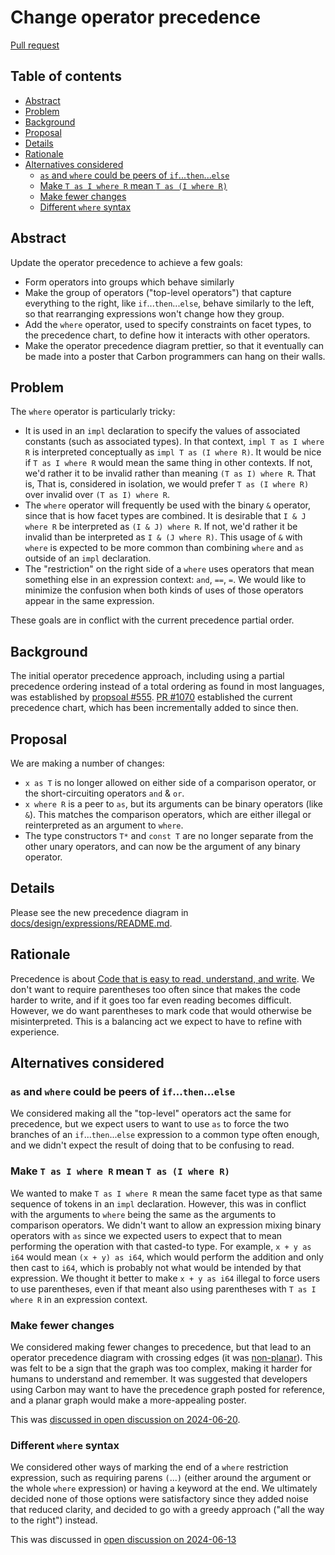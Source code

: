 # Change operator precedence

<!--
Part of the Carbon Language project, under the Apache License v2.0 with LLVM
Exceptions. See /LICENSE for license information.
SPDX-License-Identifier: Apache-2.0 WITH LLVM-exception
-->

[Pull request](https://github.com/carbon-language/carbon-lang/pull/4075)

<!-- toc -->

## Table of contents

-   [Abstract](#abstract)
-   [Problem](#problem)
-   [Background](#background)
-   [Proposal](#proposal)
-   [Details](#details)
-   [Rationale](#rationale)
-   [Alternatives considered](#alternatives-considered)
    -   [`as` and `where` could be peers of `if`...`then`...`else`](#as-and-where-could-be-peers-of-ifthenelse)
    -   [Make `T as I where R` mean `T as (I where R)`](#make-t-as-i-where-r-mean-t-as-i-where-r)
    -   [Make fewer changes](#make-fewer-changes)
    -   [Different `where` syntax](#different-where-syntax)

<!-- tocstop -->

## Abstract

Update the operator precedence to achieve a few goals:

-   Form operators into groups which behave similarly
-   Make the group of operators ("top-level operators") that capture everything
    to the right, like `if`...`then`...`else`, behave similarly to the left, so
    that rearranging expressions won't change how they group.
-   Add the `where` operator, used to specify constraints on facet types, to the
    precedence chart, to define how it interacts with other operators.
-   Make the operator precedence diagram prettier, so that it eventually can be
    made into a poster that Carbon programmers can hang on their walls.

## Problem

The `where` operator is particularly tricky:

-   It is used in an `impl` declaration to specify the values of associated
    constants (such as associated types). In that context, `impl T as I where R`
    is interpreted conceptually as `impl T as (I where R)`. It would be nice if
    `T as I where R` would mean the same thing in other contexts. If not, we'd
    rather it to be invalid rather than meaning `(T as I) where R`. That is,
    That is, considered in isolation, we would prefer `T as (I where R)` over
    invalid over `(T as I) where R`.
-   The `where` operator will frequently be used with the binary `&` operator,
    since that is how facet types are combined. It is desirable that
    `I & J where R` be interpreted as `(I & J) where R`. If not, we'd rather it
    be invalid than be interpreted as `I & (J where R)`. This usage of `&` with
    `where` is expected to be more common than combining `where` and `as`
    outside of an `impl` declaration.
-   The "restriction" on the right side of a `where` uses operators that mean
    something else in an expression context: `and`, `==`, `=`. We would like to
    minimize the confusion when both kinds of uses of those operators appear in
    the same expression.

These goals are in conflict with the current precedence partial order.

## Background

The initial operator precedence approach, including using a partial precedence
ordering instead of a total ordering as found in most languages, was established
by [propsoal #555](https://github.com/carbon-language/carbon-lang/pull/555).
[PR #1070](https://github.com/carbon-language/carbon-lang/pull/1070) established
the current precedence chart, which has been incrementally added to since then.

## Proposal

We are making a number of changes:

-   `x as T` is no longer allowed on either side of a comparison operator, or
    the short-circuiting operators `and` & `or`.
-   `x where R` is a peer to `as`, but its arguments can be binary operators
    (like `&`). This matches the comparison operators, which are either illegal
    or reinterpreted as an argument to `where`.
-   The type constructors `T*` and `const T` are no longer separate from the
    other unary operators, and can now be the argument of any binary operator.

## Details

Please see the new precedence diagram in
[docs/design/expressions/README.md](/docs/design/expressions/README.md).

## Rationale

Precedence is about
[Code that is easy to read, understand, and write](/docs/project/goals.md#code-that-is-easy-to-read-understand-and-write).
We don't want to require parentheses too often since that makes the code harder
to write, and if it goes too far even reading becomes difficult. However, we do
want parentheses to mark code that would otherwise be misinterpreted. This is a
balancing act we expect to have to refine with experience.

## Alternatives considered

### `as` and `where` could be peers of `if`...`then`...`else`

We considered making all the "top-level" operators act the same for precedence,
but we expect users to want to use `as` to force the two branches of an
`if`...`then`...`else` expression to a common type often enough, and we didn't
expect the result of doing that to be confusing to read.

### Make `T as I where R` mean `T as (I where R)`

We wanted to make `T as I where R` mean the same facet type as that same
sequence of tokens in an `impl` declaration. However, this was in conflict with
the arguments to `where` being the same as the arguments to comparison
operators. We didn't want to allow an expression mixing binary operators with
`as` since we expected users to expect that to mean performing the operation
with that casted-to type. For example, `x + y as i64` would mean
`(x + y) as i64`, which would perform the addition and only then cast to `i64`,
which is probably not what would be intended by that expression. We thought it
better to make `x + y as i64` illegal to force users to use parentheses, even if
that meant also using parentheses with `T as I where R` in an expression
context.

### Make fewer changes

We considered making fewer changes to precedence, but that lead to an operator
precedence diagram with crossing edges (it was
[non-planar](https://en.wikipedia.org/wiki/Planar_graph)). This was felt to be a
sign that the graph was too complex, making it harder for humans to understand
and remember. It was suggested that developers using Carbon may want to have the
precedence graph posted for reference, and a planar graph would make a
more-appealing poster.

This was
[discussed in open discussion on 2024-06-20](https://docs.google.com/document/d/1s3mMCupmuSpWOFJGnvjoElcBIe2aoaysTIdyczvKX84/edit?resourcekey=0-G095Wc3sR6pW1hLJbGgE0g&tab=t.0#heading=h.p524bg7cnd32).

### Different `where` syntax

We considered other ways of marking the end of a `where` restriction expression,
such as requiring parens `(`...`)` (either around the argument or the whole
`where` expression) or having a keyword at the end. We ultimately decided none
of those options were satisfactory since they added noise that reduced clarity,
and decided to go with a greedy approach ("all the way to the right") instead.

This was discussed in
[open discussion on 2024-06-13](https://docs.google.com/document/d/1s3mMCupmuSpWOFJGnvjoElcBIe2aoaysTIdyczvKX84/edit?resourcekey=0-G095Wc3sR6pW1hLJbGgE0g&tab=t.0#heading=h.p46elxrmhh8x)
